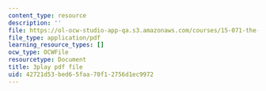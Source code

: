 ```yaml
---
content_type: resource
description: ''
file: https://ol-ocw-studio-app-qa.s3.amazonaws.com/courses/15-071-the-analytics-edge-spring-2017/42721d53bed65faa70f12756d1ec9972_wQvjFfMvXrk.pdf
file_type: application/pdf
learning_resource_types: []
ocw_type: OCWFile
resourcetype: Document
title: 3play pdf file
uid: 42721d53-bed6-5faa-70f1-2756d1ec9972
---
```

